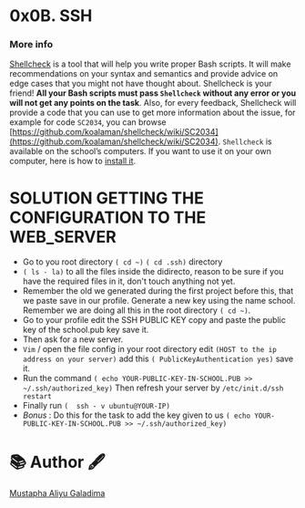 # 0x0B. SSH


### More info
[Shellcheck](https://github.com/koalaman/shellcheck) is a tool that will help you write proper Bash scripts. It will make recommendations on your syntax and semantics and provide advice on edge cases that you might not have thought about. Shellcheck is your friend! **All your Bash scripts must pass ``Shellcheck`` without any error or you will not get any points on the task**. Also, for every feedback, Shellcheck will provide a code that you can use to get more information about the issue, for example for code ``SC2034``, you can browse [https://github.com/koalaman/shellcheck/wiki/SC2034](https://github.com/koalaman/shellcheck/wiki/SC2034).
``Shellcheck`` is available on the school’s computers. If you want to use it on your own computer, here is how to [install it](https://github.com/koalaman/shellcheck#installing).

# SOLUTION GETTING THE CONFIGURATION TO THE WEB_SERVER
* Go to you root directory `( cd ~)`
`( cd .ssh)` directory
* `( ls - la)` to all the files inside the didirecto, reason to be sure if you have the required files in it, don't touch anything not yet.
* Remember the old we generated during the first project before this, that we paste save in our profile. Generate a new key using the name school. Remember we are doing all this in the root directory `( cd ~)`. 
* Go to your profile edit the SSH PUBLIC KEY copy and paste the public key of the school.pub key save it.
* Then ask for a new server.
* `Vim` / open the file config in your root directory edit `(HOST to the ip address on your server)` add this `( PublicKeyAuthentication yes)` save it.
* Run the command `( echo YOUR-PUBLIC-KEY-IN-SCHOOL.PUB >> ~/.ssh/authorized_key)`
Then refresh your server by `/etc/init.d/ssh restart`
* Finally run  `(  ssh - v ubuntu@YOUR-IP)`
* *Bonus* : Do this for the task to add the key given to us   `( echo YOUR-PUBLIC-KEY-IN-SCHOOL.PUB >> ~/.ssh/authorized_key)`

# 📚 Author 🖋️

[Mustapha Aliyu Galadima](https://github.com/MG-Musty/)
